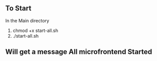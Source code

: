 ## To Start

In the Main directory

1. chmod +x start-all.sh
2. ./start-all.sh


## Will get a message All microfrontend Started


